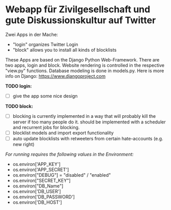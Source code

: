 # Webapp für Zivilgesellschaft und gute Diskussionskultur auf Twitter

Zwei Apps in der Mache:

* "login" organizes Twitter Login
* "block" allows you to install all kinds of blocklists

These Apps are based on the Django Python Web-Framework. There are two apps, login and block. Website rendering is controlled in the respective "view.py" functions. Database modeling is done in models.py. Here is more info on Django: https://www.djangoproject.com

**TODO login:**

* [ ] give the app some nice design

**TODO block:**

* [ ] blocking is currently implemented in a way that will probably kill the server if too many people do it. should be implemented with a scheduler and recurrent jobs for blocking.
* [ ] blocklist models and import export functionality
* [ ] auto update blocklists with retweeters from certain hate-accounts (e.g. new right)

*For running requires the following values in the Environment:*

* os.environ['APP_KEY']
* os.environ['APP_SECRET']
* os.environ["DEBUG"] = "disabled" / "enabled"
* os.environ["SECRET_KEY"]
* os.environ["DB_Name"]
* os.environ['DB_USER']
* os.environ['DB_PASSWORD']
* os.environ['DB_HOST']
